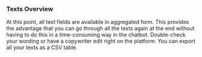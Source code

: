 ### Texts Overview

At this point, all text fields are available in aggregated form. This provides the advantage that you can go through all the texts again at the end without having to do this in a time-consuming way in the chatbot. Double-check your wording or have a copywriter edit right on the platform.
You can export all your texts as a CSV table.

